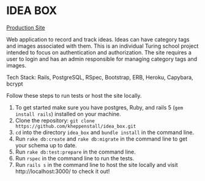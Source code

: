 # IDEA BOX

[Production Site](https://dashboard.heroku.com/apps/idea-box-kh)

Web application to record and track ideas. Ideas can have category tags and images associated with them. This is an individual Turing school project intended to focus on authentication and authorization. The site requires a user to login and has an admin responsible for managing category tags and images.

Tech Stack: Rails, PostgreSQL, RSpec, Bootstrap, ERB, Heroku, Capybara, bcrypt

Follow these steps to run tests or host the site locally.

1. To get started make sure you have postgres, Ruby, and rails 5  (`gem install rails`) installed on your machine.
1. Clone the repository: `git clone https://github.com/kheppenstall/idea_box.git`
1. `cd` into the directory `idea_box` and `bundle install` in the command line.
1. Run `rake db:create` and `rake db:migrate` in the command line to get your schema up to date.
1. Run `rake db:test:prepare` in the command line.
1. Run `rspec` in the command line to run the tests.
1. Run `rails s` in the command line to host the site locally and visit http://localhost:3000/ to check it out!
